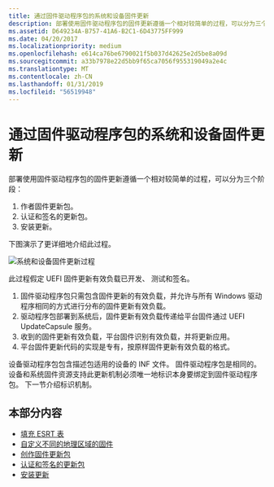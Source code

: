 ```yaml
---
title: 通过固件驱动程序包的系统和设备固件更新
description: 部署使用固件驱动程序包的固件更新遵循一个相对较简单的过程，可以分为三个阶段
ms.assetid: D649234A-B757-41A6-B2C1-6D43775FF999
ms.date: 04/20/2017
ms.localizationpriority: medium
ms.openlocfilehash: e614ca76be6790021f5b037d42625e2d5be8a09d
ms.sourcegitcommit: a33b7978e22d5bb9f65ca7056f955319049a2e4c
ms.translationtype: MT
ms.contentlocale: zh-CN
ms.lasthandoff: 01/31/2019
ms.locfileid: "56519948"
---
```

# <a name="system-and-device-firmware-updates-via-a-firmware-driver-package"></a>通过固件驱动程序包的系统和设备固件更新


部署使用固件驱动程序包的固件更新遵循一个相对较简单的过程，可以分为三个阶段：

1.  作者固件更新包。
2.  认证和签名的更新包。
3.  安装更新。

下图演示了更详细地介绍此过程。

![系统和设备固件更新过程](images/systemanddevicefirmwareupdateprocess.png)

此过程假定 UEFI 固件更新有效负载已开发、 测试和签名。

1.  固件驱动程序包只需包含固件更新的有效负载，并允许与所有 Windows 驱动程序相同的方式进行分布的固件更新有效负载。
2.  驱动程序包部署到系统后，固件更新有效负载传递给平台固件通过 UEFI UpdateCapsule 服务。
3.  收到的固件更新有效负载，平台固件识别有效负载，并将更新应用。
4.  平台固件更新代码的实现是专有，按原样固件更新有效负载的格式。

设备驱动程序包包含描述包适用的设备的 INF 文件。 固件驱动程序包是相同的。 设备和系统固件资源支持此更新机制必须唯一地标识本身要绑定到固件驱动程序包。 下一节介绍标识机制。

## <a name="in-this-section"></a>本部分内容


-   [填充 ESRT 表](populating-the-esrt-table.md)
-   [自定义不同的地理区域的固件](customizing-firmware-for-different-geographic-regions.md)
-   [创作固件更新包](authoring-a-firmware-update-package.md)
-   [认证和签名的更新包](certifying-and-signing-the-update-package.md)
-   [安装更新](installing-the-update.md)

 

 




